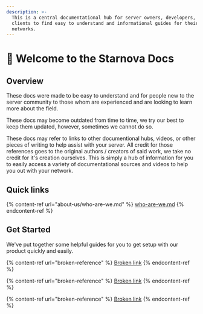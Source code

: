 ```yaml
---
description: >-
  This is a central documentational hub for server owners, developers, and
  clients to find easy to understand and informational guides for their
  networks.
---
```


# 👋 Welcome to the Starnova Docs

## Overview

These docs were made to be easy to understand and for people new to the server community to those whom are experienced and are looking to learn more about the field.

These docs may become outdated from time to time, we try our best to keep them updated, however, sometimes we cannot do so.

These docs may refer to links to other documentional hubs, videos, or other pieces of writing to help assist with your server. All credit for those references goes to the original authors / creators of said work, we take no credit for it's creation ourselves. This is simply a hub of information for you to easily access a variety of documentational sources and videos to help you out with your network.

## Quick links

{% content-ref url="about-us/who-are-we.md" %}
[who-are-we.md](about-us/who-are-we.md)
{% endcontent-ref %}

## Get Started

We've put together some helpful guides for you to get setup with our product quickly and easily.

{% content-ref url="broken-reference" %}
[Broken link](broken-reference)
{% endcontent-ref %}

{% content-ref url="broken-reference" %}
[Broken link](broken-reference)
{% endcontent-ref %}

{% content-ref url="broken-reference" %}
[Broken link](broken-reference)
{% endcontent-ref %}
